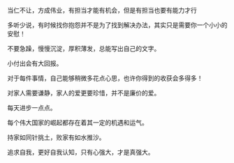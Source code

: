 


当仁不让，方成伟业，有担当才能有机会，但是有担当也要有能力才行

多听少说，有时候找你抱怨并不是为了找到解决办法，其实只是需要你一个小小的安慰！

不要急躁，慢慢沉淀，厚积薄发，总能写出自己的文字。

小付出会有大回报。

对于每件事情，自己能够稍微多花点心思，也许你得到的收获会多得多！

对家人需要谦静，家人的爱更要珍惜，并不是廉价的爱。

每天进步一点点。

每个伟大国家的崛起都存在着其一定的机遇和运气。

持家如同针挑土，败家有如水推沙。

追求自我，更好自我认知，只有心强大，才是真强大。
